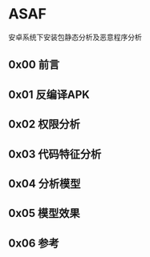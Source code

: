 # ASAF

安卓系统下安装包静态分析及恶意程序分析

## 0x00 前言

## 0x01 反编译APK

## 0x02 权限分析

## 0x03 代码特征分析

## 0x04 分析模型

## 0x05 模型效果

## 0x06 参考